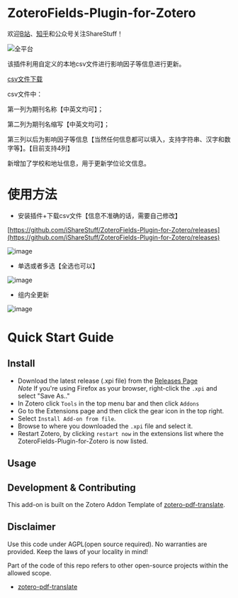 <!--
 * @Descripttion: your project
 * @version: 1.0
 * @Author: ingopro
 * @Date: 2022-04-24 22:08:23
 * @LastEditors: isharestuff
 * @LastEditTime: 2022-04-29 19:33:48
-->
# ZoteroFields-Plugin-for-Zotero
欢迎[B站](https://space.bilibili.com/20435673)、[知乎](https://www.zhihu.com/people/ShareStuff/posts)和公众号关注ShareStuff！

![全平台](https://user-images.githubusercontent.com/61663626/163555055-2a800bcf-a139-40cc-b9e1-cc3b7759fd34.jpg)


该插件利用自定义的本地csv文件进行影响因子等信息进行更新。

[csv文件下载](https://github.com/iShareStuff/ZoteroFields-Plugin-for-Zotero/releases/download/V1.1.0/default.csv)

csv文件中：

第一列为期刊名称【中英文均可】；

第二列为期刊名缩写【中英文均可】；

第三列以后为影响因子等信息【当然任何信息都可以填入，支持字符串、汉字和数字等】。【目前支持4列】

新增加了学校和地址信息，用于更新学位论文信息。

# 使用方法
* 安装插件+下载csv文件【信息不准确的话，需要自己修改】

[https://github.com/iShareStuff/ZoteroFields-Plugin-for-Zotero/releases](https://github.com/iShareStuff/ZoteroFields-Plugin-for-Zotero/releases)

![image](https://user-images.githubusercontent.com/61663626/163552631-745843a7-56b1-4fef-86e4-fc620119ebc3.png)

* 单选或者多选【全选也可以】

![image](https://user-images.githubusercontent.com/61663626/163552809-56404e83-51f0-411e-9e47-152bdd566818.png)

* 组内全更新

![image](https://user-images.githubusercontent.com/61663626/163552858-e218ae41-0f8e-494f-8624-5ceb2061aaa1.png)

  
# Quick Start Guide

## Install

- Download the latest release (.xpi file) from the [Releases Page](https://github.com/iShareStuff/ZoteroFields-Plugin-for-Zotero/releases)  
  _Note_ If you're using Firefox as your browser, right-click the `.xpi` and select "Save As.."
- In Zotero click `Tools` in the top menu bar and then click `Addons`
- Go to the Extensions page and then click the gear icon in the top right.
- Select `Install Add-on from file`.
- Browse to where you downloaded the `.xpi` file and select it.
- Restart Zotero, by clicking `restart now` in the extensions list where the
  ZoteroFields-Plugin-for-Zotero  is now listed.

## Usage

## Development & Contributing

This add-on is built on the Zotero Addon Template of [zotero-pdf-translate](https://github.com/windingwind/zotero-pdf-translate).

## Disclaimer

Use this code under AGPL(open source required). No warranties are provided. Keep the laws of your locality in mind!

Part of the code of this repo refers to other open-source projects within the allowed scope.

- [zotero-pdf-translate](https://github.com/windingwind/zotero-pdf-translate)
